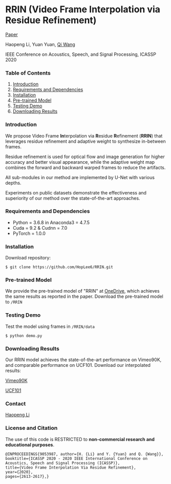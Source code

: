# RRIN (Video Frame Interpolation via Residue Refinement)
 [Paper](https://ieeexplore.ieee.org/document/9053987/)

Haopeng Li,
Yuan Yuan, 
[Qi Wang](http://crabwq.github.io/#top)

IEEE Conference on Acoustics, Speech, and Signal Processing, ICASSP 2020



### Table of Contents
1. [Introduction](#introduction)
1. [Requirements and Dependencies](#requirements-and-dependencies)
1. [Installation](#installation)
1. [Pre-trained Model](#Pre-trained-Model)
1. [Testing Demo](#Testing-Demo)
1. [Downloading Results](#downloading-results)



### Introduction
We propose Video Frame **In**terpolation via **R**esidue **R**efinement (**RRIN**) that leverages residue refinement and adaptive weight to synthesize in-between frames. 

Residue refinement is used for optical flow and image generation for higher accuracy and better visual appearance, while the adaptive weight map combines the forward and backward warped frames to reduce the artifacts. 

All sub-modules in our method are implemented by U-Net with various depths.

Experiments on public datasets demonstrate the effectiveness and superiority of our method over the state-of-the-art approaches.



### Requirements and Dependencies
- Python = 3.6.8 in Anaconda3 = 4.7.5
- Cuda = 9.2 & Cudnn = 7.0
- PyTorch = 1.0.0



### Installation
Download repository:

    $ git clone https://github.com/HopLee6/RRIN.git



### Pre-trained Model

We provide the pre-trained model of "RRIN" at [OneDrive](https://1drv.ms/u/s!AsFdN0iAbWxBjIBWVVsdImS6md0jlA?e=1b14MH), which achieves the same results as reported in the paper. Download the pre-trained model to `/RRIN`



### Testing Demo

Test the model using frames in `/RRIN/data`

```
$ python demo.py
```



### Downloading Results
Our RRIN model achieves the state-of-the-art performance on Vimeo90K, and comparable performance on UCF101.
Download our interpolated results:

[Vimeo90K](https://1drv.ms/u/s!AsFdN0iAbWxBjIBYTVYPA5-3RPGQmg?e=LJ2Q1F)

[UCF101](https://1drv.ms/u/s!AsFdN0iAbWxBjIBXnNcOEEmElKqsww?e=4s9eeo)



### Contact
[Haopeng Li](hplee@mail.nwpu.edu.cn)



### License and Citation

The use of this code is RESTRICTED to **non-commercial research and educational purposes**.

```
@INPROCEEDINGS{9053987, author={H. {Li} and Y. {Yuan} and Q. {Wang}}, 
booktitle={ICASSP 2020 - 2020 IEEE International Conference on Acoustics, Speech and Signal Processing (ICASSP)}, 
title={Video Frame Interpolation Via Residue Refinement}, 
year={2020}, 
pages={2613-2617},}
```


